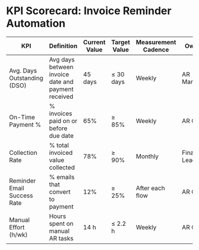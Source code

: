 # KPI Scorecard: Invoice Reminder Automation

| KPI                          | Definition                                         | Current Value | Target Value | Measurement Cadence | Owner          |
|------------------------------|----------------------------------------------------|---------------|--------------|---------------------|----------------|
| Avg. Days Outstanding (DSO)  | Avg days between invoice date and payment received | 45 days       | ≤ 30 days    | Weekly              | AR Manager     |
| On-Time Payment %            | % invoices paid on or before due date              | 65%           | ≥ 85%        | Weekly              | AR Clerk       |
| Collection Rate              | % total invoiced value collected                   | 78%           | ≥ 90%        | Monthly             | Finance Lead   |
| Reminder Email Success Rate  | % emails that convert to payment                   | 12%           | ≥ 25%        | After each flow     | AR Clerk       |
| Manual Effort (h/wk)         | Hours spent on manual AR tasks                     | 14 h          | ≤ 2.2 h      | Weekly              | AR Clerk       |
